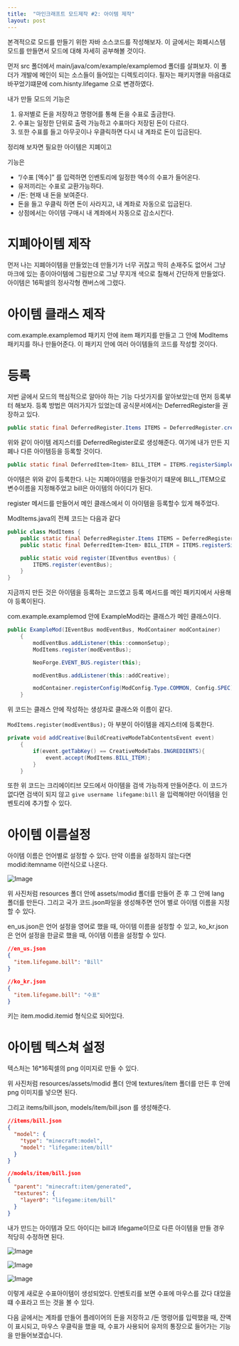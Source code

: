 ```yaml
---
title:  "마인크래프트 모드제작 #2: 아이템 제작"
layout: post
---
```


본격적으로 모드를 만들기 위한 자바 소스코드를 작성해보자. 이 글에서는 화폐시스템 모드를 만들면서 모드에 대해 자세히 공부해볼 것이다.


먼저 src 폴더에서 main/java/com/example/examplemod 폴더를 살펴보자. 이 폴더가 개발에 메인이 되는 소스들이 들어있는 디렉토리이다. 필자는 패키지명을 마음대로 바꾸었기떄문에 com.hisnty.lifegame 으로 변경하였다.

내가 만들 모드의 기능은 

1. 유저별로 돈을 저장하고 명령어를 통해 돈을 수표로 출금한다. 
2. 수표는 일정한 단위로 출력 가능하고 수표마다 저장된 돈이 다르다. 
3. 또한 수표를 들고 아무곳이나 우클릭하면 다시 내 계좌로 돈이 입금된다.

 정리해 보자면 필요한 아이템은 지폐이고

기능은 

- “/수표 [액수]” 를 입력하면 인벤토리에 일정한 액수의 수표가 들어온다.
- 유저끼리는 수표로 교환가능하다.
- /돈:  현재 내 돈을 보여준다.
- 돈을 들고 우클릭 하면 돈이 사라지고, 내 계좌로 자동으로 입금된다.
- 상점에서는 아이템 구매시 내 계좌에서 자동으로 감소시킨다.

# **지폐아이템 제작**

먼저 나는 지폐아이템을 만들었는데 만들기가 너무 귀찮고 딱히 손재주도 없어서 그냥 마크에 있는 종이아이템에 그림판으로 그냥 무지개 색으로 칠해서 간단하게 만들었다. 아이템은 16픽셀의 정사각형 캔버스에 그렸다.

# **아이템 클래스 제작**

com.example.examplemod 패키지 안에 item 패키지를 만들고 그 안에 ModItems패키지를 하나 만들어준다. 이 패키지 안에 여러 아이템들의 코드를 작성할 것이다.

# **등록**

저번 글에서 모드의 핵심적으로 알아야 하는 기능 다섯가지를 알아보았는데 먼저 등록부터 해보자. 등록 방법은 여러가지가 있었는데 공식문서에서는 DeferredRegister을 권장하고 있다.

```java
public static final DeferredRegister.Items ITEMS = DeferredRegister.createItems(MODID);
```

위와 같이 아이템 레지스터를 DeferredRegister로로 생성해준다. 여기에 내가 만든 지폐나 다른 아이템등을 등록할 것이다.

```java
public static final DeferredItem<Item> BILL_ITEM = ITEMS.registerSimpleItem("bill", new Item.Properties());
```

아이템은 위와 같이 등록한다. 나는 지폐아이템을 만들것이기 떄문에 BILL_ITEM으로 변수이름을 지정해주었고 bill은 아이템의 아이디가 된다. 

register 메서드를 만들어서 메인 클래스에서 이 아이템을 등록할수 있게 해주었다.

ModItems.java의 전체 코드는 다음과 같다

```java
public class ModItems {
    public static final DeferredRegister.Items ITEMS = DeferredRegister.createItems(MODID);
    public static final DeferredItem<Item> BILL_ITEM = ITEMS.registerSimpleItem("bill", new Item.Properties());

    public static void register(IEventBus eventBus) {
        ITEMS.register(eventBus);
    }
}
```

지금까지 만든 것은 아이템을 등록하는 코드였고 등록 메서드를 메인 패키지에서 사용해야 등록이된다.

com.example.examplemod 안에 ExampleMod라는 클래스가 메인 클래스이다.

```java
public ExampleMod(IEventBus modEventBus, ModContainer modContainer)
    {
        modEventBus.addListener(this::commonSetup);
        ModItems.register(modEventBus);

        NeoForge.EVENT_BUS.register(this);

        modEventBus.addListener(this::addCreative);

        modContainer.registerConfig(ModConfig.Type.COMMON, Config.SPEC);
    }
```

위 코드는 클래스 안에 작성하는 생성자로 클래스와 이름이 같다. 

`ModItems.register(modEventBus);` 아 부분이 아이템을 레지스터에 등록한다.

```java
private void addCreative(BuildCreativeModeTabContentsEvent event)
    {
        if(event.getTabKey() == CreativeModeTabs.INGREDIENTS){
            event.accept(ModItems.BILL_ITEM);
        }
    }
```

또한 위 코드는 크리에이티브 모드에서 아이템을 검색 가능하게 만들어준다. 이 코드가 없다면 검색이 되지 않고 `give username lifegame:bill` 을 입력해야만 아이템을 인벤토리에 추가할 수 있다.

# 아이템 이름설정

아이템 이름은 언어별로 설정할 수 있다. 만약 이름을 설정하지 않는다면 modid:itemname 이런식으로 나온다.

![Image](https://github.com/user-attachments/assets/e094a835-1279-480e-8ae9-461344f7be7c)

위 사진처럼 resources 폴더 안에 assets/modid 폴더를 만들어 준 후 그 안에 lang 폴더를 만든다. 그리고 국가 코드.json파일을 생성해주면 언어 별로 아이템 이름을 지정할 수 있다.

en_us.json은 언어 설정을 영어로 했을 때, 아이템 이름을 설정할 수 있고, ko_kr.json은 언어 설정을 한글로 했을 때, 아이템 이름을 설정할 수 있다.

```json
//en_us.json
{
  "item.lifegame.bill": "Bill"
}
```

```json
//ko_kr.json
{
  "item.lifegame.bill": "수표"
}
```

키는 item.modid.itemid 형식으로 되어있다.

# 아이템 텍스쳐 설정

텍스처는 16*16픽셀의 png 이미지로 만들 수 있다. 

위 사진처럼 resources/assets/modid 폴더 안에 textures/item 폴더를 만든 후 안에 png 이미지를 넣으면 된다.

그리고 items/bill.json, models/item/bill.json 를 생성해준다.

```json
//items/bill.json
{
  "model": {
    "type": "minecraft:model",
    "model": "lifegame:item/bill"
  }
}
```

```json
//models/item/bill.json
{
  "parent": "minecraft:item/generated",
  "textures": {
    "layer0": "lifegame:item/bill"
  }
}
```

내가 만드는 아이템과 모드 아이디는 bill과 lifegame이므로 다른 아이템을 만들 경우 적당히 수정하면 된다.

![Image](https://github.com/user-attachments/assets/bcbad91d-77b2-4a88-9a5c-175940c96db9)

![Image](https://github.com/user-attachments/assets/510bad48-bc6f-46ed-bbc3-8c38b1a853ba)

![Image](https://github.com/user-attachments/assets/78a5de8d-88fa-4969-b92a-967b14231624)

이렇게 새로운 수표아이템이 생성되었다. 인벤토리를 보면 수표에 마우스를 갔다 대었을 떄 수표라고 뜨는 것을 볼 수 있다.

다음 글에서는 계좌를 만들어 플레이어의 돈을 저장하고 /돈 명령어를 입력했을 때, 잔액이 표시되고, 마우스 우클릭을 했을 때, 수표가 사용되어 유저의 통장으로 들어가는 기능을 만들어보겠습니다.